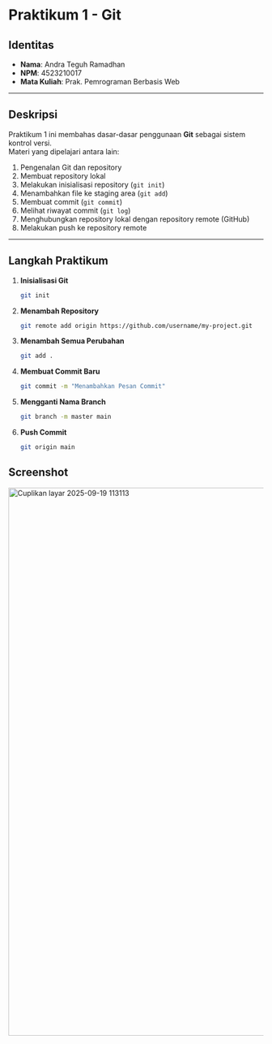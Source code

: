 # Praktikum 1 - Git

## Identitas

- **Nama**: Andra Teguh Ramadhan
- **NPM**: 4523210017
- **Mata Kuliah**: Prak. Pemrograman Berbasis Web

---

## Deskripsi

Praktikum 1 ini membahas dasar-dasar penggunaan **Git** sebagai sistem kontrol versi.  
Materi yang dipelajari antara lain:

1. Pengenalan Git dan repository
2. Membuat repository lokal
3. Melakukan inisialisasi repository (`git init`)
4. Menambahkan file ke staging area (`git add`)
5. Membuat commit (`git commit`)
6. Melihat riwayat commit (`git log`)
7. Menghubungkan repository lokal dengan repository remote (GitHub)
8. Melakukan push ke repository remote

---

## Langkah Praktikum

1. **Inisialisasi Git**

   ```bash
   git init

   ```

2. **Menambah Repository**

   ```bash
   git remote add origin https://github.com/username/my-project.git

   ```

3. **Menambah Semua Perubahan**

   ```bash
   git add .

   ```

4. **Membuat Commit Baru**

   ```bash
   git commit -m "Menambahkan Pesan Commit"

   ```

5. **Mengganti Nama Branch**

   ```bash
   git branch -m master main

   ```

6. **Push Commit**
   ```bash
   git origin main
   ```

## Screenshot
<img width="1920" height="1080" alt="Cuplikan layar 2025-09-19 113113" src="https://github.com/user-attachments/assets/16789eff-9490-45b3-a296-f1a846aae98a" />
